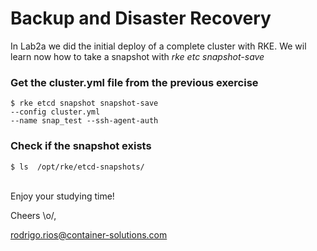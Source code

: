 <h1> Backup and Disaster Recovery </h1>

   In Lab2a we did the initial deploy of a complete cluster with RKE. We wil learn now how to take a snapshot with *rke etc snapshot-save*


<h3>Get the cluster.yml file from the previous exercise </h3>


    $ rke etcd snapshot snapshot-save
    --config cluster.yml 
    --name snap_test --ssh-agent-auth


<h3>Check if the snapshot exists </h3>

    $ ls  /opt/rke/etcd-snapshots/

<br>
Enjoy your studying time! 

Cheers \o/,

rodrigo.rios@container-solutions.com
